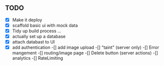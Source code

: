 ## TODO 

-[x] Make it deploy
-[x] scaffold basic ui with mock data
-[x] Tidy up build process ...
-[x] actually set up a database
-[x] attach databast to UI
-[x] add authentication
-[] add image upload
-[] "taint" (server only)
-[] Error mangement
-[] routing/image page
-[] Delete button (server actions)
-[] analytics
-[] RateLimiting

